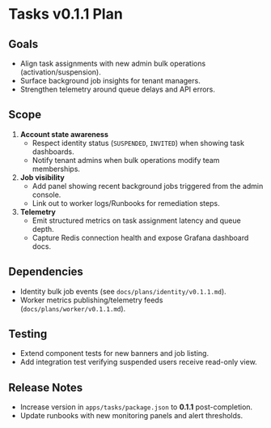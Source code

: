 # Tasks v0.1.1 Plan

## Goals
- Align task assignments with new admin bulk operations (activation/suspension).
- Surface background job insights for tenant managers.
- Strengthen telemetry around queue delays and API errors.

## Scope
1. **Account state awareness**
   - Respect identity status (`SUSPENDED`, `INVITED`) when showing task dashboards.
   - Notify tenant admins when bulk operations modify team memberships.
2. **Job visibility**
   - Add panel showing recent background jobs triggered from the admin console.
   - Link out to worker logs/Runbooks for remediation steps.
3. **Telemetry**
   - Emit structured metrics on task assignment latency and queue depth.
   - Capture Redis connection health and expose Grafana dashboard docs.

## Dependencies
- Identity bulk job events (see `docs/plans/identity/v0.1.1.md`).
- Worker metrics publishing/telemetry feeds (`docs/plans/worker/v0.1.1.md`).

## Testing
- Extend component tests for new banners and job listing.
- Add integration test verifying suspended users receive read-only view.

## Release Notes
- Increase version in `apps/tasks/package.json` to **0.1.1** post-completion.
- Update runbooks with new monitoring panels and alert thresholds.
